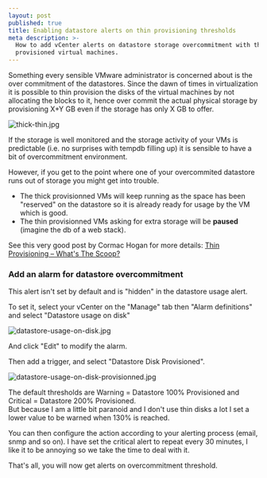 ```yaml
---
layout: post
published: true
title: Enabling datastore alerts on thin provisioning thresholds
meta description: >-
  How to add vCenter alerts on datastore storage overcommitment with thin
  provisioned virtual machines.
---
```

Something every sensible VMware administrator is concerned about is the over commitment of the datastores. Since the dawn of times in virtualization it is possible to thin provision the disks of the virtual machines by not allocating the blocks to it, hence over commit the actual physical storage by provisioning X+Y GB even if the storage has only X GB to offer.

![thick-thin.jpg]({{site.baseurl}}/img/thick-thin.jpg)

If the storage is well monitored and the storage activity of your VMs is predictable (i.e. no surprises with tempdb filling up) it is sensible to have a bit of overcommitment environment.

However, if you get to the point where one of your overcommited datastore runs out of storage you might get into trouble.  
- The thick provisionned VMs will keep running as the space has been "reserved" on the datastore so it is already ready for usage by the VM which is good.
- The thin provisionned VMs asking for extra storage will be **paused** (imagine the db of a web stack).

See this very good post by Cormac Hogan for more details: [Thin Provisioning – What's The Scoop?](http://blogs.vmware.com/vsphere/2012/03/thin-provisioning-whats-the-scoop.html)


### Add an alarm for datastore overcommitment

This alert isn't set by default and is "hidden" in the datastore usage alert.

To set it, select your vCenter on the "Manage" tab then "Alarm definitions" and select "Datastore usage on disk"

![datastore-usage-on-disk.jpg]({{site.baseurl}}/img/datastore-usage-on-disk.jpg)

And click "Edit" to modify the alarm.

Then add a trigger, and select "Datastore Disk Provisioned".

![datastore-usage-on-disk-provisionned.jpg]({{site.baseurl}}/img/datastore-usage-on-disk-provisionned.jpg)

The default thresholds are Warning = Datastore 100% Provisioned and Critical = Datastore 200% Provisioned.  
But because I am a little bit paranoid and I don't use thin disks a lot I set a lower value to be warned when 130% is reached.

You can then configure the action according to your alerting process (email, snmp and so on). I have set the critical alert to repeat every 30 minutes, I like it to be annoying so we take the time to deal with it.

That's all, you will now get alerts on overcommitment threshold.